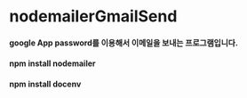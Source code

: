 # nodemailerGmailSend

#### google App password를 이용해서 이메일을 보내는 프로그램입니다.
#### npm install nodemailer
#### npm install docenv
